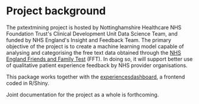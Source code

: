 # Project background

The pxtextmining project is hosted by Nottinghamshire Healthcare NHS Foundation Trust's Clinical Development Unit Data Science Team, and funded by NHS England's Insight and Feedback Team. The primary objective of the project is to create a machine learning model capable of analysing and categorising the free text data obtained through the [NHS England Friends and Family Test](https://www.england.nhs.uk/fft/) (FFT). In doing so, it will support better use of qualitative patient experience feedback by NHS provider organisations.

This package works together with the [experiencesdashboard](https://github.com/CDU-data-science-team/experiencesdashboard), a frontend coded in R/Shiny.

Joint documentation for the project as a whole is forthcoming.
